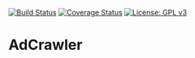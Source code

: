 [![Build Status](https://travis-ci.com/andreaskuster/tutti-crawler.svg?branch=master)](https://travis-ci.com/andreaskuster/tutti-crawler)
[![Coverage Status](https://coveralls.io/repos/github/andreaskuster/tutti-crawler/badge.svg?branch=master)](https://coveralls.io/github/andreaskuster/tutti-crawler?branch=master)
[![License: GPL v3](https://img.shields.io/badge/License-GPLv3-blue.svg)](https://www.gnu.org/licenses/gpl-3.0)

# AdCrawler
